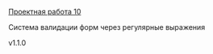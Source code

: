 [Проектная работа 10](https://lishainik.github.io/)

Система валидации форм через регулярные выражения

v1.1.0
